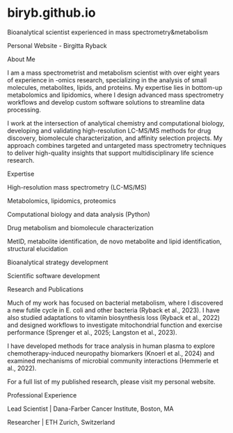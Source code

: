 # biryb.github.io
Bioanalytical scientist experienced in mass spectrometry&amp;metabolism <br>

Personal Website - Birgitta Ryback <br>

About Me <br>

I am a mass spectrometrist and metabolism scientist with over eight years of experience in -omics research, specializing in the analysis of small molecules, metabolites, lipids, and proteins. My expertise lies in bottom-up metabolomics and lipidomics, where I design advanced mass spectrometry workflows and develop custom software solutions to streamline data processing. <br>

I work at the intersection of analytical chemistry and computational biology, developing and validating high-resolution LC-MS/MS methods for drug discovery, biomolecule characterization, and affinity selection projects. My approach combines targeted and untargeted mass spectrometry techniques to deliver high-quality insights that support multidisciplinary life science research. <br>

Expertise <br>

High-resolution mass spectrometry (LC-MS/MS) <br>

Metabolomics, lipidomics, proteomics <br>

Computational biology and data analysis (Python) <br>

Drug metabolism and biomolecule characterization <br>

MetID, metabolite identification, de novo metabolite and lipid identification, structural elucidation <br>

Bioanalytical strategy development <br>

Scientific software development <br>

Research and Publications <br>

Much of my work has focused on bacterial metabolism, where I discovered a new futile cycle in E. coli and other bacteria (Ryback et al., 2023). I have also studied adaptations to vitamin biosynthesis loss (Ryback et al., 2022) and designed workflows to investigate mitochondrial function and exercise performance (Sprenger et al., 2025; Langston et al., 2023). <br>

I have developed methods for trace analysis in human plasma to explore chemotherapy-induced neuropathy biomarkers (Knoerl et al., 2024) and examined mechanisms of microbial community interactions (Hemmerle et al., 2022). <br>

For a full list of my published research, please visit my personal website. <br>

Professional Experience <br>

Lead Scientist | Dana-Farber Cancer Institute, Boston, MA <br>

Researcher | ETH Zurich, Switzerland <br>

